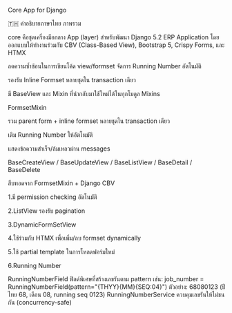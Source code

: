 Core App for Django

🇹🇭 คำอธิบายภาษาไทย
ภาพรวม

core คือชุดเครื่องมือกลาง App (layer) สำหรับพัฒนา Django 5.2 ERP Application โดยออกแบบให้ทำงานร่วมกับ CBV (Class-Based View), Bootstrap 5, Crispy Forms, และ HTMX

ลดความซ้ำซ้อนในการเขียนโค้ด view/formset
จัดการ Running Number อัตโนมัติ

รองรับ Inline Formset หลายชุดใน transaction เดียว

มี BaseView และ Mixin ที่นำกลับมาใช้ใหม่ได้ในทุกโมดูล
Mixins

FormsetMixin

รวม parent form + inline formset หลายชุดใน transaction เดียว

เติม Running Number ให้อัตโนมัติ

แสดงข้อความสำเร็จ/ล้มเหลวผ่าน messages

BaseCreateView / BaseUpdateView / BaseListView / BaseDetail / BaseDelete

สืบทอดจาก FormsetMixin + Django CBV

1.มี permission checking อัตโนมัติ

2.ListView รองรับ pagination

3.DynamicFormSetView

4.ใช้ร่วมกับ HTMX เพื่อเพิ่ม/ลบ formset dynamically

5.ใช้ partial template ในการโหลดฟอร์มใหม่

6.Running Number

  RunningNumberField
  ฟิลด์พิเศษที่สร้างเลขรันตาม pattern เช่น:
  job_number = RunningNumberField(pattern="{THYY}{MM}{SEQ:04}")
  ตัวอย่าง: 68080123 (ปีไทย 68, เดือน 08, running seq 0123)
  RunningNumberService
  ควบคุมเลขรันให้ไม่ชนกัน (concurrency-safe)
